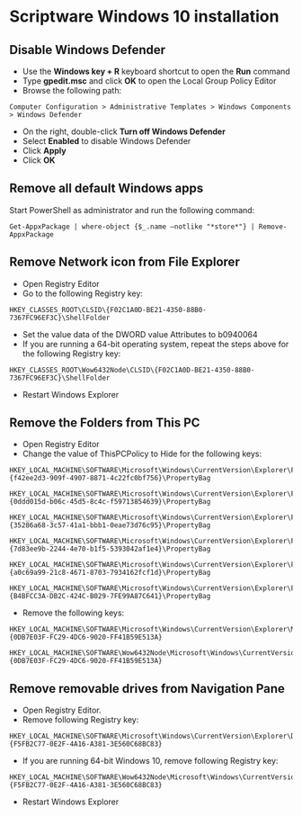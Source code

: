 # Scriptware Windows 10 installation

## Disable Windows Defender

* Use the __Windows key + R__ keyboard shortcut to open the __Run__ command
* Type __gpedit.msc__ and click __OK__ to open the Local Group Policy Editor
* Browse the following path:

```
Computer Configuration > Administrative Templates > Windows Components > Windows Defender
```

* On the right, double-click __Turn off Windows Defender__
* Select __Enabled__ to disable Windows Defender
* Click __Apply__
* Click __OK__

## Remove all default Windows apps

Start PowerShell as administrator and run the following command:

```
Get-AppxPackage | where-object {$_.name –notlike "*store*"} | Remove-AppxPackage
```

## Remove Network icon from File Explorer

* Open Registry Editor
* Go to the following Registry key:

```
HKEY_CLASSES_ROOT\CLSID\{F02C1A0D-BE21-4350-88B0-7367FC96EF3C}\ShellFolder
```

* Set the value data of the DWORD value Attributes to b0940064
* If you are running a 64-bit operating system, repeat the steps above for the following Registry key:

```
HKEY_CLASSES_ROOT\Wow6432Node\CLSID\{F02C1A0D-BE21-4350-88B0-7367FC96EF3C}\ShellFolder
```

* Restart Windows Explorer

## Remove the Folders from This PC

* Open Registry Editor
* Change the value of ThisPCPolicy to Hide for the following keys:

```
HKEY_LOCAL_MACHINE\SOFTWARE\Microsoft\Windows\CurrentVersion\Explorer\FolderDescriptions\{f42ee2d3-909f-4907-8871-4c22fc0bf756}\PropertyBag
```

```
HKEY_LOCAL_MACHINE\SOFTWARE\Microsoft\Windows\CurrentVersion\Explorer\FolderDescriptions\{0ddd015d-b06c-45d5-8c4c-f59713854639}\PropertyBag
```

```
HKEY_LOCAL_MACHINE\SOFTWARE\Microsoft\Windows\CurrentVersion\Explorer\FolderDescriptions\{35286a68-3c57-41a1-bbb1-0eae73d76c95}\PropertyBag
```

```
HKEY_LOCAL_MACHINE\SOFTWARE\Microsoft\Windows\CurrentVersion\Explorer\FolderDescriptions\{7d83ee9b-2244-4e70-b1f5-5393042af1e4}\PropertyBag
```

```
HKEY_LOCAL_MACHINE\SOFTWARE\Microsoft\Windows\CurrentVersion\Explorer\FolderDescriptions\{a0c69a99-21c8-4671-8703-7934162fcf1d}\PropertyBag
```

```
HKEY_LOCAL_MACHINE\SOFTWARE\Microsoft\Windows\CurrentVersion\Explorer\FolderDescriptions\{B4BFCC3A-DB2C-424C-B029-7FE99A87C641}\PropertyBag
```

* Remove the following keys:

```
HKEY_LOCAL_MACHINE\SOFTWARE\Microsoft\Windows\CurrentVersion\Explorer\MyComputer\NameSpace\{0DB7E03F-FC29-4DC6-9020-FF41B59E513A}
```

```
HKEY_LOCAL_MACHINE\SOFTWARE\Wow6432Node\Microsoft\Windows\CurrentVersion\Explorer\MyComputer\NameSpace\{0DB7E03F-FC29-4DC6-9020-FF41B59E513A}
```

## Remove removable drives from Navigation Pane

* Open Registry Editor.
* Remove following Registry key:

```
HKEY_LOCAL_MACHINE\SOFTWARE\Microsoft\Windows\CurrentVersion\Explorer\Desktop\NameSpace\DelegateFolders\{F5FB2C77-0E2F-4A16-A381-3E560C68BC83}
```

* If you are running 64-bit Windows 10, remove following Registry key:

```
HKEY_LOCAL_MACHINE\SOFTWARE\Wow6432Node\Microsoft\Windows\CurrentVersion\Explorer\Desktop\NameSpace\DelegateFolders\{F5FB2C77-0E2F-4A16-A381-3E560C68BC83}
```

* Restart Windows Explorer
